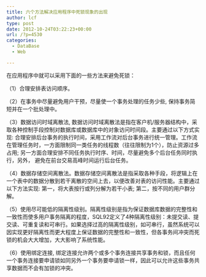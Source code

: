 ```yaml
---
title: 六个方法解决应用程序中死锁现象的出现
author: lcf
type: post
date: 2012-10-24T03:22:23+00:00
url: /?p=4530
categories:
  - DataBase
  - Web

---
```


在应用程序中就可以采用下面的一些方法来避免死锁：


（1）合理安排表访问顺序。

（2）在事务中尽量避免用户干预，尽量使一个事务处理的任务少些, 保持事务简短并在一个批处理中。

（3）数据访问时域离散法, 数据访问时域离散法是指在客户机/服务器结构中，采取各种控制手段控制对数据库或数据库中的对象访问时间段。主要通过以下方式实现: 合理安排后台事务的执行时间，采用工作流对后台事务进行统一管理。工作流在管理任务时，一方面限制同一类任务的线程数（往往限制为1个），防止资源过多占用; 另一方面合理安排不同任务执行时序、时间，尽量避免多个后台任务同时执行，另外， 避免在前台交易高峰时间运行后台任务。

（4）数据存储空间离散法。数据存储空间离散法是指采取各种手段，将逻辑上在一个表中的数据分散到若干离散的空间上去，以便改善对表的访问性能。主要通过以下方法实现: 第一，将大表按行或列分解为若干小表; 第二，按不同的用户群分解。

（5）使用尽可能低的隔离性级别。隔离性级别是指为保证数据库数据的完整性和一致性而使多用户事务隔离的程度，SQL92定义了4种隔离性级别：未提交读、提交读、可重复读和可串行。如果选择过高的隔离性级别，如可串行，虽然系统可以因实现更好隔离性而更大程度上保证数据的完整性和一致性，但各事务间冲突而死锁的机会大大增加，大大影响了系统性能。

（6）使用绑定连接, 绑定连接允许两个或多个事务连接共享事务和锁，而且任何一个事务连接要申请锁如同另外一个事务要申请锁一样，因此可以允许这些事务共享数据而不会有加锁的冲突。